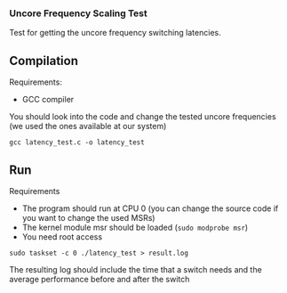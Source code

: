 ### Uncore Frequency Scaling Test
Test for getting the uncore frequency switching latencies.

## Compilation
Requirements:
- GCC compiler

You should look into the code and change the tested uncore frequencies (we used the ones available at our system)

```gcc latency_test.c -o latency_test```

## Run

Requirements
* The program should run at CPU 0 (you can change the source code if you want to change the used MSRs)
* The kernel module msr should be loaded (`sudo modprobe msr`)
* You need root access

```sudo taskset -c 0 ./latency_test > result.log```

The resulting log should include the time that a switch needs and the average performance before and after the switch
